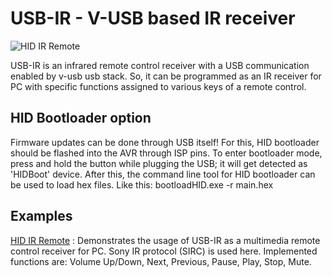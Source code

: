 
USB-IR - V-USB based IR receiver
================================

![HID IR Remote](usb-ir/pic/side-2.jpg)

USB-IR is an infrared remote control receiver with a USB communication enabled by v-usb usb stack. So, it can be programmed as an IR receiver for PC with specific functions assigned to various keys of a remote control.


HID Bootloader option
---------------------

Firmware updates can be done through USB itself! For this, HID bootloader should be flashed into the AVR through ISP pins. 
To enter bootloader mode, press and hold the button while plugging the USB; it will get detected as 'HIDBoot' device.  After this, the command line tool for HID bootloader can be used to load hex files. Like this:
bootloadHID.exe -r main.hex


Examples
--------

[HID IR Remote](https://github.com/visakhanc/usb-ir/firmware/hid-ir-remote) : Demonstrates the usage of USB-IR as a multimedia remote control receiver for PC. Sony IR protocol (SIRC) is used here. Implemented functions are: Volume Up/Down, Next, Previous, Pause, Play, Stop, Mute.


